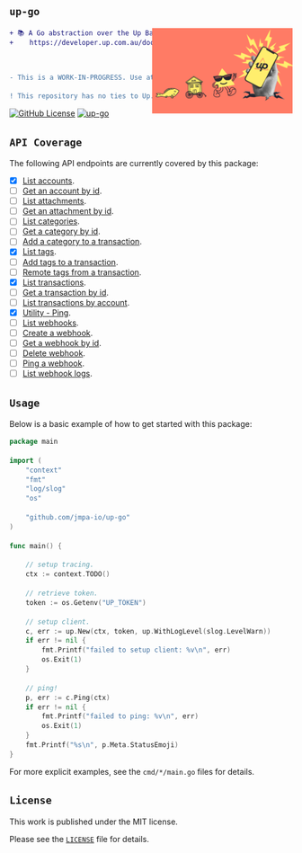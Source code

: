 <!-- markdownlint-disable MD041 MD010 -->


## `up-go`

<img align="right" width="250px" src="docs/logo.png">

```diff
+ 📚 A Go abstraction over the Up Bank API.
+    https://developer.up.com.au/docs.

```
<br/>

```diff
- This is a WORK-IN-PROGRESS. Use at your own risk!

! This repository has no ties to Up.
```

<a href="LICENSE" target="_blank"><img src="https://img.shields.io/github/license/jmpa-io/up-go.svg" alt="GitHub License"></a>
[![up-go](https://github.com/jmpa-io/up-go/actions/workflows/cicd.yml/badge.svg)](https://github.com/jmpa-io/up-go/actions/workflows/cicd.yml)

## `API Coverage`

The following API endpoints are currently covered by this package:

- [x] [List accounts](https://developer.up.com.au/#get_accounts).
- [ ] [Get an account by id](https://developer.up.com.au/#get_accounts_id).
- [ ] [List attachments](https://developer.up.com.au/#get_attachments).
- [ ] [Get an attachment by id](https://developer.up.com.au/#get_attachments_id).
- [ ] [List categories](https://developer.up.com.au/#get_categories).
- [ ] [Get a category by id](https://developer.up.com.au/#get_categories).
- [ ] [Add a category to a transaction](https://developer.up.com.au/#patch_transactions_transactionId_relationships_category).
- [x] [List tags](https://developer.up.com.au/#get_tags).
- [ ] [Add tags to a transaction](https://developer.up.com.au/#post_transactions_transactionId_relationships_tags).
- [ ] [Remote tags from a transaction](https://developer.up.com.au/#delete_transactions_transactionId_relationships_tags).
- [x] [List transactions](https://developer.up.com.au/#get_transactions).
- [ ] [Get a transaction by id](https://developer.up.com.au/#get_transactions_id).
- [ ] [List transactions by account](https://developer.up.com.au/#get_accounts_accountId_transactions).
- [x] [Utility - Ping](https://developer.up.com.au/#get_util_ping).
- [ ] [List webhooks](https://developer.up.com.au/#get_webhooks).
- [ ] [Create a webhook](https://developer.up.com.au/#post_webhooks).
- [ ] [Get a webhook by id](https://developer.up.com.au/#get_webhooks_id).
- [ ] [Delete webhook](https://developer.up.com.au/#delete_webhooks_id).
- [ ] [Ping a webhook](https://developer.up.com.au/#post_webhooks_webhookId_ping).
- [ ] [List webhook logs](https://developer.up.com.au/#get_webhooks_webhookId_logs).

## `Usage`

Below is a basic example of how to get started with this package:

```go
package main

import (
	"context"
	"fmt"
	"log/slog"
	"os"

	"github.com/jmpa-io/up-go"
)

func main() {

	// setup tracing.
	ctx := context.TODO()

	// retrieve token.
	token := os.Getenv("UP_TOKEN")

	// setup client.
	c, err := up.New(ctx, token, up.WithLogLevel(slog.LevelWarn))
	if err != nil {
		fmt.Printf("failed to setup client: %v\n", err)
		os.Exit(1)
	}

	// ping!
	p, err := c.Ping(ctx)
	if err != nil {
		fmt.Printf("failed to ping: %v\n", err)
		os.Exit(1)
	}
	fmt.Printf("%s\n", p.Meta.StatusEmoji)
}
```

For more explicit examples, see the `cmd/*/main.go` files for details.

## `License`

This work is published under the MIT license.

Please see the [`LICENSE`](./LICENSE) file for details.
